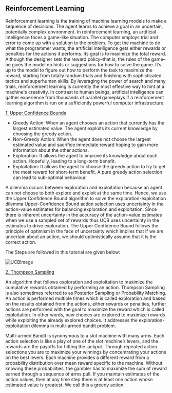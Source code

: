 ## Reinforcement Learning

Reinforcement learning is the training of machine learning models to make a sequence of decisions. The agent learns to achieve a goal in an uncertain, potentially complex environment. In reinforcement learning, an artificial intelligence faces a game-like situation. The computer employs trial and error to come up with a solution to the problem. To get the machine to do what the programmer wants, the artificial intelligence gets either rewards or penalties for the actions it performs. Its goal is to maximize the total reward.
Although the designer sets the reward policy–that is, the rules of the game–he gives the model no hints or suggestions for how to solve the game. It’s up to the model to figure out how to perform the task to maximize the reward, starting from totally random trials and finishing with sophisticated tactics and superhuman skills. By leveraging the power of search and many trials, reinforcement learning is currently the most effective way to hint at a machine's creativity. In contrast to human beings, artificial intelligence can gather experience from thousands of parallel gameplays if a reinforcement learning algorithm is run on a sufficiently powerful computer infrastructure.


[1. Upper Confidence Bounds](Upper_confidence_Bound)

- Greedy Action: When an agent chooses an action that currently has the largest estimated value. The agent exploits its current knowledge by choosing the greedy action.
- Non-Greedy Action: When the agent does not choose the largest estimated value and sacrifice immediate reward hoping to gain more information about the other actions.
- Exploration: It allows the agent to improve its knowledge about each action. Hopefully, leading to a long-term benefit.
- Exploitation: It allows the agent to choose the greedy action to try to get the most reward for short-term benefit. A pure greedy action selection can lead to sub-optimal behaviour.

A dilemma occurs between exploration and exploitation because an agent can not choose to both explore and exploit at the same time. Hence, we use the Upper Confidence Bound algorithm to solve the exploration-exploitation dilemma
Upper-Confidence Bound action selection uses uncertainty in the action-value estimates for balancing exploration and exploitation. Since there is inherent uncertainty in the accuracy of the action-value estimates when we use a sampled set of rewards thus UCB uses uncertainty in the estimates to drive exploration.
The Upper Confidence Bound follows the principle of optimism in the face of uncertainty which implies that if we are uncertain about an action, we should optimistically assume that it is the correct action.

The Steps are followed in this tutorial are given below:

![UCBImage](7_Reinforcement_Learning/Upper_confidence_Bound/UpperConfidenceBound.png)

[2. Thompson Sampling](Thompson_Sampling)

An algorithm that follows exploration and exploitation to maximize the cumulative rewards obtained by performing an action. Thompson Sampling is also sometimes referred to as Posterior Sampling or Probability Matching. An action is performed multiple times which is called exploration and based on the results obtained from the actions, either rewards or penalties, further actions are performed with the goal to maximize the reward which is called exploitation. In other words, new choices are explored to maximize rewards while exploiting the already explored choices. It addresses the exploration-exploitation dilemma in multi-armed bandit problem.

Multi-armed Bandit is synonymous to a slot machine with many arms. Each action selection is like a play of one of the slot machine’s levers, and the rewards are the payoffs for hitting the jackpot. Through repeated action selections you are to maximize your winnings by concentrating your actions on the best levers. Each machine provides a different reward from a probability distribution over mean reward specific to the machine. Without knowing these probabilities, the gambler has to maximize the sum of reward earned through a sequence of arms pull. If you maintain estimates of the action values, then at any time step there is at least one action whose estimated value is greatest. We call this a greedy action.

